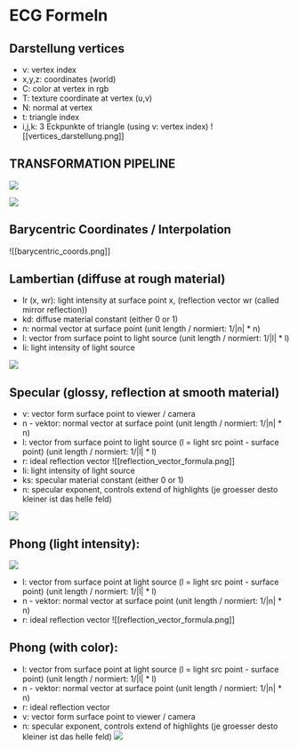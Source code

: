# ECG Formeln
## Darstellung vertices
- v: vertex index
- x,y,z: coordinates (world)
- C: color at vertex in rgb
- T: texture coordinate at vertex (u,v)
- N: normal at vertex
- t: triangle index
- i,j,k: 3 Eckpunkte of triangle (using v: vertex index)
![[vertices_darstellung.png]]
## TRANSFORMATION PIPELINE
![](https://lh3.googleusercontent.com/2UfnN-PTZI1cOQrscUWYVxRz9YOZkaJO0QPKQOpmBiF33Ypcx1qiY1zebzJ073J2XO970EU-7ZH1NJRaKUlO-5Llri6Ys4aaolpo9RGvn1uRXyYzl2fT_IIqxjaTDTbkEyjYOp7XZ9QhtlrLsuqlQpo)

![](https://lh6.googleusercontent.com/D_Heb4Djpk8aZ8qWMl-pgPbnSlx8cYIR2O9m179_Nz-8c09qQTzJljGN5o9SeiZcI5ddqG0U7tQjAWlvTZSHGRrNqNtPhICfypDx0G6fxnS5k1X67w0nDifN_GYtiSGevvU2ib87hpq21uAH6C_HUFY)
## Barycentric Coordinates / Interpolation
![[barycentric_coords.png]]

## Lambertian (diffuse at rough material)
- Ir (x, wr): light intensity at surface point x, (reflection vector wr (called mirror reflection))
- kd: diffuse material constant (either 0 or 1)
- n: normal vector at surface point (unit length / normiert: 1/|n| * n)
- l: vector from surface point to light source (unit length / normiert: 1/|l| * l)
- Ii: light intensity of light source

![](https://lh4.googleusercontent.com/OUq2kn86oYEf2o8afOSdsTnbwZWGDD8jG5fowL49FUL89HW-vNstPZrGAQNJBk_AaqoOc4DvgfXHZzPW3t_JyKa9QtMuTYSOFA2h3ABN-s9SeA2ollcNWC3MyrVoNOznuLbX_BEevDKC1Foc_d3nGbM)

## Specular (glossy, reflection at smooth material)
- v: vector form surface point to viewer / camera
- n - vektor: normal vector at surface point (unit length / normiert: 1/|n| * n)
- l: vector from surface point to light source (l = light src point - surface point) (unit length / normiert: 1/|l| * l)
- r: ideal reflection vector
![[reflection_vector_formula.png]]
- Ii: light intensity of light source
- ks: specular material constant (either 0 or 1)
- n: specular exponent, controls extend of highlights (je groesser desto kleiner ist das helle feld)

![](https://lh5.googleusercontent.com/ffdWOYcmUwQKD14sH31zHpKj6fyq-9sYUBrWEgwMySO7KL_wMbip3OPtd2BgOhTxzGDQXB2aTH8BY3DEXs0EyXNHfNzeRcTOPgtYRlq5ufh1-AjbFM93HDLWI0pg6C_l-LFVVwyOXeMvKi4WBsdEnHw)

## Phong (light intensity):
![](https://lh6.googleusercontent.com/-sN5uhG8ddFvVdA2fC7Z7bf34mO1oTYusPz5G4pzj54WZkkG1Tw7xQIXjYBIobtBmBh15v2VAZwbgjdifyN7NGJX8Si5z4qNkkcrUedn3jc5FRBDnhuGF6mr2gEdSppAV1UIlrs1hSRsplFGmpLKpQg)
- l: vector from surface point at light source (l = light src point - surface point) (unit length / normiert: 1/|l| * l)
- n - vektor: normal vector at surface point (unit length / normiert: 1/|n| * n)
- r: ideal reflection vector
![[reflection_vector_formula.png]]

## Phong (with color):
- l: vector from surface point at light source (l = light src point - surface point) (unit length / normiert: 1/|l| * l)
- n - vektor: normal vector at surface point (unit length / normiert: 1/|n| * n)
- r: ideal reflection vector
- v: vector form surface point to viewer / camera
- n: specular exponent, controls extend of highlights (je groesser desto kleiner ist das helle feld)
![](https://lh3.googleusercontent.com/qqbtvoJ8IFpgB-fi2yjrPiiuLz9rTMBS24nukyhXqwfCrHGhck1w_m-hCHWCnnKCl0vA3zUU5ilWmKo_9TJt38SurJOP5QjDyhkj8MXHftCCUAt8iO_XowUzYNkrOs4Q0uDpoPNSC4X5ZJiTUzeNdN0)